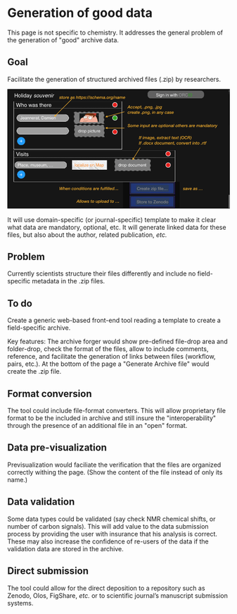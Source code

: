 # Generation of good data
This page is not specific to chemistry. It addresses the general problem of the generation of "good" archive data.

## Goal 
Facilitate the generation of structured archived files (.zip) by researchers. 

<img style="border:1px solid black;" src="images/forger.png" width="600" alt="Example of archive forger." />

It will use domain-specific (or journal-specific) template to make it clear what data are mandatory, optional, etc. It will generate linked data for these files, but also about the author, related publication, *etc.*
## Problem
Currently scientists structure their files differently and include no field-specific metadata in the .zip files.
## To do
Create a generic web-based front-end tool reading a template to create a field-specific archive. 

Key features: The archive forger would show pre-defined file-drop area and folder-drop, check the format of the files, allow to include comments, reference, and facilitate the generation of links between files (workflow, pairs, etc.). At the bottom of the page a "Generate Archive file" would create the .zip file.
## Format conversion
The tool could include file-format converters. This will allow proprietary file format to be the included in archive and still insure the "interoperability" through the presence of an additional file in an "open" format.
## Data pre-visualization
Previsualization would faciliate the verification that the files are organized correctly withing the page. (Show the content of the file instead of only its name.)
## Data validation
Some data types could be validated (say check NMR chemical shifts, or number of carbon signals). This will add value to the data submission process by providing the user with insurance that his analysis is correct. These may also increase the confidence of re-users of the data if the validation data are stored in the archive. 
## Direct submission
The tool could allow for the direct deposition to a repository such as Zenodo, Olos, FigShare, *etc.* or to scientific journal’s manuscript submission systems.
